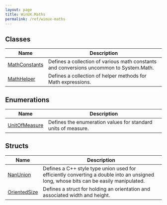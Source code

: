 ```yaml
---
layout: page
title: WinUX.Maths
permalink: /ref/winux-maths
---
```


## Classes

| Name | Description |
|---|---|
| [MathConstants](winux-maths-mathconstants) | Defines a collection of various math constants and conversions uncommon to System.Math. |
| [MathHelper](winux-maths-mathhelper) | Defines a collection of helper methods for Math expressions. |

## Enumerations

| Name | Description |
|---|---|
| [UnitOfMeasure](winux-maths-unitofmeasure) | Defines the enumeration values for standard units of measure. |

## Structs

| Name | Description |
|---|---|
| [NanUnion](winux-maths-nanunion) | Defines a C++ style type union used for efficiently converting a double into an unsigned long, whose bits can be easily manipulated. |
| [OrientedSize](winux-maths-orientedsize) | Defines a struct for holding an orientation and associated width and height. |